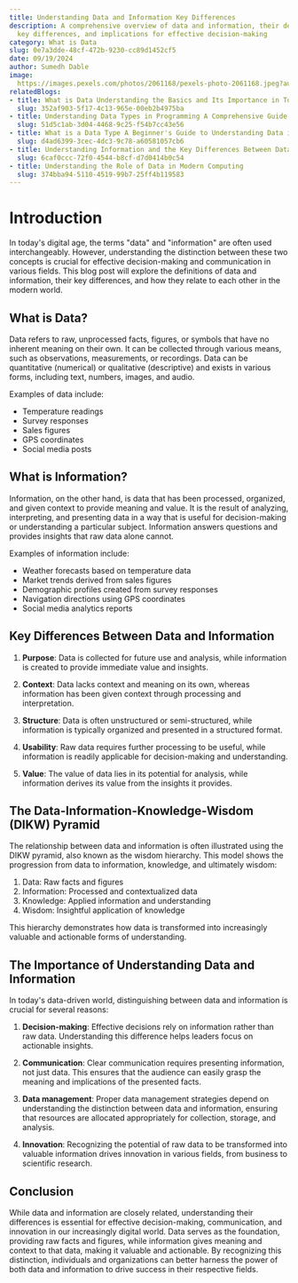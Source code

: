 ```yaml
---
title: Understanding Data and Information Key Differences
description: A comprehensive overview of data and information, their definitions,
  key differences, and implications for effective decision-making
category: What is Data
slug: 0e7a3dde-48cf-472b-9230-cc89d1452cf5
date: 09/19/2024
author: Sumedh Dable
image: 
  https://images.pexels.com/photos/2061168/pexels-photo-2061168.jpeg?auto=compress&cs=tinysrgb&w=600
relatedBlogs:
- title: What is Data Understanding the Basics and Its Importance in Today's World
  slug: 352af903-5f17-4c13-965e-00eb2b4975ba
- title: Understanding Data Types in Programming A Comprehensive Guide
  slug: 51d5c1ab-3d04-4468-9c25-f54b7cc43e56
- title: What is a Data Type A Beginner's Guide to Understanding Data in Programming
  slug: d4ad6399-3cec-4dc3-9c78-a60581057cb6
- title: Understanding Information and the Key Differences Between Data and Information
  slug: 6caf0ccc-72f0-4544-b8cf-d7d0414b0c54
- title: Understanding the Role of Data in Modern Computing
  slug: 374bba94-5110-4519-99b7-25ff4b119583
---
```


# Introduction

In today's digital age, the terms "data" and "information" are often used interchangeably. However, understanding the distinction between these two concepts is crucial for effective decision-making and communication in various fields. This blog post will explore the definitions of data and information, their key differences, and how they relate to each other in the modern world.

## What is Data?

Data refers to raw, unprocessed facts, figures, or symbols that have no inherent meaning on their own. It can be collected through various means, such as observations, measurements, or recordings. Data can be quantitative (numerical) or qualitative (descriptive) and exists in various forms, including text, numbers, images, and audio.

Examples of data include:

- Temperature readings
- Survey responses
- Sales figures
- GPS coordinates
- Social media posts

## What is Information?

Information, on the other hand, is data that has been processed, organized, and given context to provide meaning and value. It is the result of analyzing, interpreting, and presenting data in a way that is useful for decision-making or understanding a particular subject. Information answers questions and provides insights that raw data alone cannot.

Examples of information include:

- Weather forecasts based on temperature data
- Market trends derived from sales figures
- Demographic profiles created from survey responses
- Navigation directions using GPS coordinates
- Social media analytics reports

## Key Differences Between Data and Information

1. **Purpose**: Data is collected for future use and analysis, while information is created to provide immediate value and insights.

2. **Context**: Data lacks context and meaning on its own, whereas information has been given context through processing and interpretation.

3. **Structure**: Data is often unstructured or semi-structured, while information is typically organized and presented in a structured format.

4. **Usability**: Raw data requires further processing to be useful, while information is readily applicable for decision-making and understanding.

5. **Value**: The value of data lies in its potential for analysis, while information derives its value from the insights it provides.

## The Data-Information-Knowledge-Wisdom (DIKW) Pyramid

The relationship between data and information is often illustrated using the DIKW pyramid, also known as the wisdom hierarchy. This model shows the progression from data to information, knowledge, and ultimately wisdom:

1. Data: Raw facts and figures  
2. Information: Processed and contextualized data  
3. Knowledge: Applied information and understanding  
4. Wisdom: Insightful application of knowledge  

This hierarchy demonstrates how data is transformed into increasingly valuable and actionable forms of understanding.

## The Importance of Understanding Data and Information

In today's data-driven world, distinguishing between data and information is crucial for several reasons:

1. **Decision-making**: Effective decisions rely on information rather than raw data. Understanding this difference helps leaders focus on actionable insights.

2. **Communication**: Clear communication requires presenting information, not just data. This ensures that the audience can easily grasp the meaning and implications of the presented facts.

3. **Data management**: Proper data management strategies depend on understanding the distinction between data and information, ensuring that resources are allocated appropriately for collection, storage, and analysis.

4. **Innovation**: Recognizing the potential of raw data to be transformed into valuable information drives innovation in various fields, from business to scientific research.

## Conclusion

While data and information are closely related, understanding their differences is essential for effective decision-making, communication, and innovation in our increasingly digital world. Data serves as the foundation, providing raw facts and figures, while information gives meaning and context to that data, making it valuable and actionable. By recognizing this distinction, individuals and organizations can better harness the power of both data and information to drive success in their respective fields.